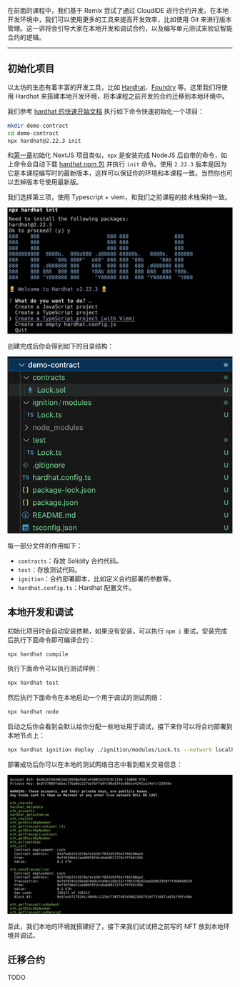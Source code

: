 在前面的课程中，我们基于 Remix 尝试了通过 CloudIDE 进行合约开发。在本地开发环境中，我们可以使用更多的工具来提高开发效率，比如使用 Git 来进行版本管理。这一讲将会引导大家在本地开发和调试合约，以及编写单元测试来验证智能合约的逻辑。

---

## 初始化项目

以太坊的生态有着丰富的开发工具，比如 [Hardhat](https://hardhat.org/)、[Foundry](https://getfoundry.sh/) 等。这里我们将使用 Hardhat 来搭建本地开发环境，将本课程之前开发的合约迁移到本地环境中。

我们参考 [hardhat 的快速开始文档](https://hardhat.org/hardhat-runner/docs/getting-started) 执行如下命令快速初始化一个项目：

```bash
mkdir demo-contract
cd demo-contract
npx hardhat@2.22.3 init
```

和[第一章](../01_QuickStart/readme.md)初始化 NextJS 项目类似，`npx` 是安装完成 NodeJS 后自带的命令，如上命令会自动下载 [hardhat npm 包](https://www.npmjs.com/package/hardhat) 并执行 `init` 命令。使用 `2.22.3` 版本是因为它是本课程编写时的最新版本，这样可以保证你的环境和本课程一致。当然你也可以去掉版本号使用最新版。

我们选择第三项，使用 Typescript + viem，和我们之前课程的技术栈保持一致。

![hardhat](./img/hardhat.png)

创建完成后你会得到如下的目录结构：

![initfiles](./img/initfiles.png)

每一部分文件的作用如下：

- `contracts`：存放 Solidity 合约代码。
- `test`：存放测试代码。
- `ignition`：合约部署脚本，比如定义合约部署的参数等。
- `hardhat.config.ts`：Hardhat 配置文件。

## 本地开发和调试

初始化项目时会自动安装依赖，如果没有安装，可以执行 `npm i` 重试。安装完成后执行下面命令即可编译合约：

```bash
npx hardhat compile
```

执行下面命令可以执行测试样例：

```bash
npx hardhat test
```

然后执行下面命令在本地启动一个用于调试的测试网络：

```bash
npx hardhat node
```

启动之后你会看到会默认给你分配一些地址用于调试，接下来你可以将合约部署到本地节点上：

```bash
npx hardhat ignition deploy ./ignition/modules/Lock.ts --network localhost
```

部署成功后你可以在本地的测试网络日志中看到相关交易信息：

![node](./img/localnode.png)

至此，我们本地的环境就搭建好了，接下来我们试试把之前写的 NFT 放到本地环境并调试。

## 迁移合约

TODO
